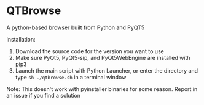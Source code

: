 # QTBrowse
 A python-based browser built from Python and PyQT5

 Installation:
 1. Download the source code for the version you want to use
 2. Make sure PyQt5, PyQt5-sip, and PyQt5WebEngine are installed with pip3
 3. Launch the main script with Python Launcher, or enter the directory and type `sh ./qtbrowse.sh` in a terminal window

Note: This doesn't work with pyinstaller binaries for some reason. Report in an issue if you find a solution
